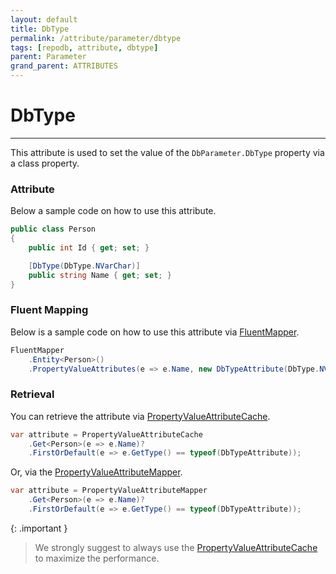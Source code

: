 ```yaml
---
layout: default
title: DbType
permalink: /attribute/parameter/dbtype
tags: [repodb, attribute, dbtype]
parent: Parameter
grand_parent: ATTRIBUTES
---
```


# DbType

---

This attribute is used to set the value of the `DbParameter.DbType` property via a class property.

### Attribute

Below a sample code on how to use this attribute.

```csharp
public class Person
{
    public int Id { get; set; }

    [DbType(DbType.NVarChar)]
    public string Name { get; set; }
}
```

### Fluent Mapping

Below is a sample code on how to use this attribute via [FluentMapper](/mapper/fluentmapper).

```csharp
FluentMapper
    .Entity<Person>()
    .PropertyValueAttributes(e => e.Name, new DbTypeAttribute(DbType.NVarChar));
```

### Retrieval

You can retrieve the attribute via [PropertyValueAttributeCache](/cacher/propertyvalueattributecache).

```csharp
var attribute = PropertyValueAttributeCache
    .Get<Person>(e => e.Name)?
    .FirstOrDefault(e => e.GetType() == typeof(DbTypeAttribute));
```

Or, via the [PropertyValueAttributeMapper](/mapper/propertyvalueattributemapper).

```csharp
var attribute = PropertyValueAttributeMapper
    .Get<Person>(e => e.Name)?
    .FirstOrDefault(e => e.GetType() == typeof(DbTypeAttribute));
```

{: .important }
> We strongly suggest to always use the [PropertyValueAttributeCache](/cacher/propertyvalueattributecache) to maximize the performance.
